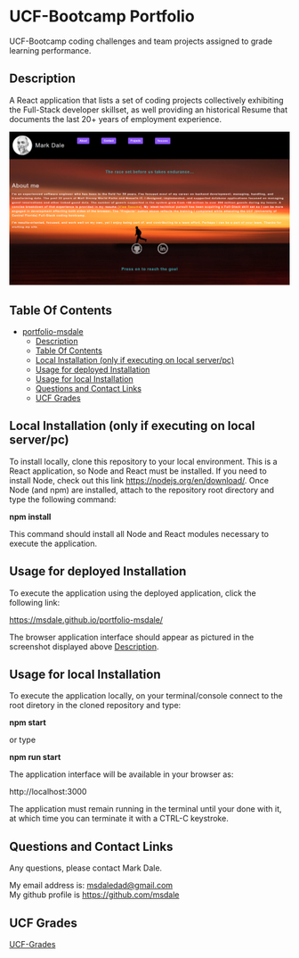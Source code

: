 # UCF-Bootcamp Portfolio

UCF-Bootcamp coding challenges and team projects assigned to grade learning performance.

## Description

A React application that lists a set of coding projects collectively exhibiting the Full-Stack developer skillset,
as well providing an historical Resume that documents the last 20+ years of employment experience.   

![screenshot](./src/assets/images/Screenshot-edu-portfolio.png)

## Table Of Contents

- [portfolio-msdale](#portfolio-msdale)
  - [Description](#description)
  - [Table Of Contents](#table-of-contents)
  - [Local Installation (only if executing on local server/pc)](#local-installation-only-if-executing-on-local-serverpc)
  - [Usage for deployed Installation](#usage-for-deployed-installation)
  - [Usage for local Installation](#usage-for-local-installation)
  - [Questions and Contact Links](#questions-and-contact-links)
  - [UCF Grades](#ucf-grades)

## Local Installation (only if executing on local server/pc)

To install locally, clone this repository to your local environment. This is a React application, so Node and React must be installed. If you need to install Node, check out this link https://nodejs.org/en/download/. Once Node (and npm) are installed, attach to the repository root directory and type the following command:

**npm install**  
  
This command should install all Node and React modules necessary to execute the application.

## Usage for deployed Installation

To execute the application using the deployed application, click the following link:

https://msdale.github.io/portfolio-msdale/
  
The browser application interface should appear as pictured in the screenshot displayed above [Description](#description).

## Usage for local Installation

To execute the application locally, on your terminal/console connect to the root diretory in the cloned repository and type:

**npm start** 
  
or type

**npm run start**
  
The application interface will be available in your browser as:

http://localhost:3000
  
The application must remain running in the terminal until your done with it, at which time you can terminate it with a CTRL-C keystroke.

## Questions and Contact Links

Any questions, please contact Mark Dale.

My email address is: msdaledad@gmail.com  
My github profile is https://github.com/msdale

## UCF Grades

[UCF-Grades](./src/assets/documents/UCF-Bootcamp-Grades.pdf)
